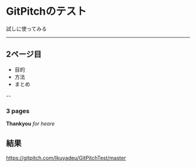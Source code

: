 # GitPitchのテスト

試しに使ってみる

---

## 2ページ目

* 目的
* 方法
* まとめ

--
###  3 pages
**Thankyou**
*for heare*

## 結果
https://gitpitch.com/Ikuyadeu/GitPitchTest/master